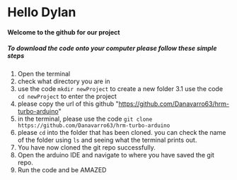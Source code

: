 # Hello Dylan

#### Welcome to the github for our project

##### To download the code onto your computer please follow these simple steps

1. Open the terminal
2. check what directory you are in
3. use the code `mkdir newProject` to create a new folder
3.1 use the code `cd newProject` to enter the project
4. please copy the url of this github "https://github.com/Danavarro63/hrm-turbo-arduino"
5. in the terminal, please use the code `git clone https://github.com/Danavarro63/hrm-turbo-arduino`
6. please `cd` into the folder that has been cloned. you can check the name of the folder using `ls` and seeing what the terminal prints out.
7. You have now cloned the git repo successfully.
8. Open the arduino IDE and navigate to where you have saved the git repo.
9. Run the code and be AMAZED
